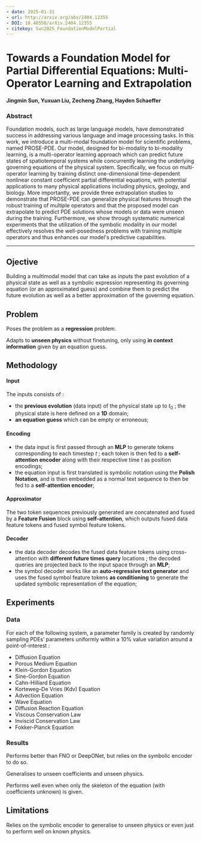 ```yaml
---
- date: 2025-01-31
- url: http://arxiv.org/abs/2404.12355
- DOI: 10.48550/arXiv.2404.12355
- citekey: Sun2025_FoundationModelPartial
---
```


# Towards a Foundation Model for Partial Differential Equations: Multi-Operator Learning and Extrapolation

#### Jingmin Sun, Yuxuan Liu, Zecheng Zhang, Hayden Schaeffer

### Abstract

Foundation models, such as large language models, have demonstrated success in addressing various language and image processing tasks. In this work, we introduce a multi-modal foundation model for scientific problems, named PROSE-PDE. Our model, designed for bi-modality to bi-modality learning, is a multi-operator learning approach which can predict future states of spatiotemporal systems while concurrently learning the underlying governing equations of the physical system. Specifically, we focus on multi-operator learning by training distinct one-dimensional time-dependent nonlinear constant coefficient partial differential equations, with potential applications to many physical applications including physics, geology, and biology. More importantly, we provide three extrapolation studies to demonstrate that PROSE-PDE can generalize physical features through the robust training of multiple operators and that the proposed model can extrapolate to predict PDE solutions whose models or data were unseen during the training. Furthermore, we show through systematic numerical experiments that the utilization of the symbolic modality in our model effectively resolves the well-posedness problems with training multiple operators and thus enhances our model's predictive capabilities.

---

## Ojective

Building a multimodal model that can take as inputs the past evolution of a physical state as well as a symbolic expression representing its governing equation (or an approximated guess) and combine them to predict the future evolution as well as a better approximation of the governing equation.

## Problem
<!-- regression / classification / génération ? -->
<!-- finetuning / adaptive learning ? -->
<!-- parametric / multiphysics ? -->

Poses the problem as a **regression** problem.

Adapts to **unseen physics** without finetuning, only using **in context information** given by an equation guess.

## Methodology
<!-- accent on encoding -->
<!-- transformer ? -->

#### Input

The inputs consists of :
- the **previous evolution** (data input) of the physical state up to $t_0$ ; the physical state is here defined on a **1D** domain;
- **an equation guess** which can be empty or erroneous;

#### Encoding

- the data input is first passed through an **MLP** to generate tokens corresponding to each timestep $t$ ; each token is then fed to a **self-attention encoder** along with their respective time $t$ as position encodings;
- the equation input is first translated is symbolic notation using the **Polish Notation**, and is then embedded as a normal text sequence to then be fed to a **self-attention encoder**;

#### Approximator

The two token sequences previously generated are concatenated and fused by a **Feature Fusion** block using **self-attention**, which outputs fused data feature tokens and fused symbol feature tokens.

#### Decoder

- the data decoder decodes the fused data feature tokens using cross-attention with **different future times query** locations ; the decoded queries are projected back to the input space through an **MLP**;
- the symbol decoder works like an **auto-regressive text generator** and uses the fused symbol feature tokens **as conditioning** to generate the updated symbolic representation of the equation;

## Experiments

### Data

For each of the following system, a parameter family is created by randomly sampling PDEs’ parameters uniformly within a 10% value variation around a point-of-interest :
- Diffusion Equation
- Porous Medium Equation
- Klein-Gordon Equation
- Sine-Gordon Equation
- Cahn-Hilliard Equation
- Korteweg–De Vries (Kdv) Equation
- Advection Equation
- Wave Equation
- Diffusion Reaction Equation
- Viscous Conservation Law
- Inviscid Conservation Law
- Fokker-Planck Equation

### Results

Performs better than FNO or DeepONet, but relies on the symbolic encoder to do so.

Generalises to unseen coefficients and unseen physics.

Performs well even when only the skeleton of the equation (with coefficients unknown) is given.

## Limitations

Relies on the symbolic encoder to generalise to unseen physics or even just to perform well on known physics.